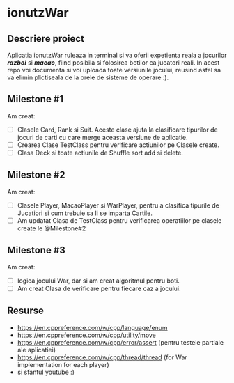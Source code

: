 # ionutzWar

## Descriere proiect
Aplicatia ionutzWar ruleaza in terminal si va oferii expetienta reala a jocurilor **_razboi_** si **_macao_**, fiind posibila si folosirea botilor ca jucatori reali. In acest repo voi documenta si voi uploada toate versiunile jocului, reusind asfel sa va elimin plictiseala de la orele de sisteme de operare :).


## Milestone #1

Am creat:
- [ ] Clasele Card, Rank si Suit. Aceste clase ajuta la clasificare tipurilor de jocuri de carti cu care merge aceasta versiune de aplicatie.  
- [ ] Crearea Clase TestClass pentru verificare actiunilor pe Clasele create.
- [ ] Clasa Deck si toate actiunile de Shuffle sort add si delete.
## Milestone #2

Am creat:
- [ ] Clasele Player, MacaoPlayer si WarPlayer, pentru a clasifica tipurile de Jucatiori si cum trebuie sa li se imparta Cartile.
- [ ] Am updatat Clasa de TestClass pentru verificarea operatiilor pe clasele create le @Milestone#2

## Milestone #3

Am creat:
- [ ] logica jocului War, dar si am creat algoritmul pentru boti.
- [ ] Am creat Clasa de verificare pentru fiecare caz a jocului.
## Resurse
- https://en.cppreference.com/w/cpp/language/enum
- https://en.cppreference.com/w/cpp/utility/move
- https://en.cppreference.com/w/cpp/error/assert (pentru testele partiale ale aplicatiei)
- https://en.cppreference.com/w/cpp/thread/thread (for War implementation for each player)
- si sfantul youtube :)